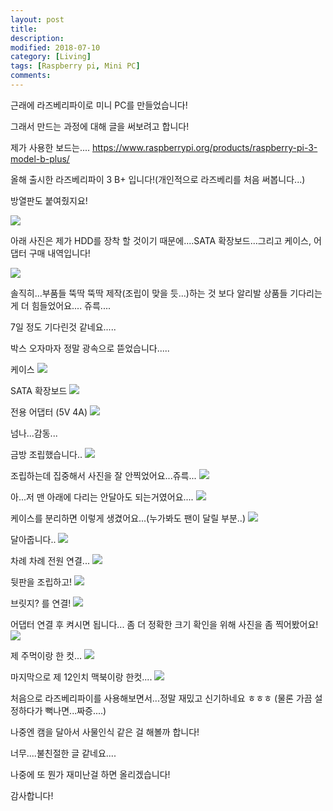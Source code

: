 ```yaml
---
layout: post
title:
description:
modified: 2018-07-10
category: [Living]
tags: [Raspberry pi, Mini PC]
comments:
---
```



근래에 라즈베리파이로 미니 PC를 만들었습니다!

그래서 만드는 과정에 대해 글을 써보려고 합니다!

제가 사용한 보드는....
https://www.raspberrypi.org/products/raspberry-pi-3-model-b-plus/

올해 출시한 라즈베리파이 3 B+ 입니다!(개인적으로 라즈베리를 처음 써봅니다...)

방열판도 붙여줬지요!

<img src='https://user-images.githubusercontent.com/25097024/43687251-e54dacc2-990c-11e8-838e-81067ee43c4f.jpg'>

아래 사진은 제가 HDD를 장착 할 것이기 때문에....SATA 확장보드...그리고 케이스, 어댑터 구매 내역입니다!

<img src='https://user-images.githubusercontent.com/25097024/43687256-fcf3aa84-990c-11e8-8e55-1e6fce35511a.jpg'>

솔직히...부품들 뚝딱 뚝딱 제작(조립이 맞을 듯...)하는 것 보다 알리발 상품들 기다리는게 더 힘들었어요.... 쥬륵....

7일 정도 기다린것 같네요.....

박스 오자마자 정말 광속으로 뜯었습니다.....

케이스
<img src='https://user-images.githubusercontent.com/25097024/43687261-0e14a21e-990d-11e8-80f1-77e2d53484d4.jpg'>

SATA 확장보드
<img src='https://user-images.githubusercontent.com/25097024/43687262-1066d3d4-990d-11e8-9f35-68f0cda5789b.jpg
'>

전용 어댑터 (5V 4A)
<img src='https://user-images.githubusercontent.com/25097024/43687264-12e107ba-990d-11e8-9db1-b9b4bab01b69.jpg'>

넘나...감동...

금방 조립했습니다..
<img src='https://user-images.githubusercontent.com/25097024/43687273-3273976e-990d-11e8-8212-1b5ab6da14aa.jpg'>


조립하는데 집중해서 사진을 잘 안찍었어요...쥬륵...
<img src='https://user-images.githubusercontent.com/25097024/43687274-32bbfe82-990d-11e8-8ecc-63899f0c758b.jpg'>


아...저 맨 아래에 다리는 안달아도 되는거였어요....
<img src='https://user-images.githubusercontent.com/25097024/43687275-3302397e-990d-11e8-952a-ebee91298523.jpg'>


케이스를 분리하면 이렇게 생겼어요...(누가봐도 팬이 달릴 부분..)
<img src='https://user-images.githubusercontent.com/25097024/43687276-332c0ef2-990d-11e8-8883-25729d2f593a.jpg'>


달아줍니다..
<img src='https://user-images.githubusercontent.com/25097024/43687277-3354d936-990d-11e8-8a9d-6e16482b3ba0.jpg'>


차례 차례 전원 연결...
<img src='https://user-images.githubusercontent.com/25097024/43687283-5b91e45c-990d-11e8-9943-05dac0ae0799.jpg'>


뒷판을 조립하고!
<img src='https://user-images.githubusercontent.com/25097024/43687284-5bbfc002-990d-11e8-8576-0e0fd12b86a2.jpg'>


브릿지? 를 연결!
<img src='https://user-images.githubusercontent.com/25097024/43687285-5be905a2-990d-11e8-832c-213fccd1474e.jpg'>


어댑터 연결 후 켜시면 됩니다...
좀 더 정확한 크기 확인을 위해 사진을 좀 찍어봤어요!
<img src='https://user-images.githubusercontent.com/25097024/43687286-5c21d774-990d-11e8-8707-425b8c5cc750.jpg'>


제 주먹이랑 한 컷...
<img src='https://user-images.githubusercontent.com/25097024/43687287-5c4a5906-990d-11e8-8671-e5ba6c0611f8.jpg'>


마지막으로 제 12인치 맥북이랑 한컷....
<img src='https://user-images.githubusercontent.com/25097024/43687288-5c7c0258-990d-11e8-97bd-7903f7524aff.jpg'>

처음으로 라즈베리파이를 사용해보면서...정말 재밌고 신기하네요 ㅎㅎㅎ
(물론 가끔 설정하다가 뻑나면...짜증....)

나중엔 캠을 달아서 사물인식 같은 걸 해볼까 합니다!

너무....불친절한 글 같네요....

나중에 또 뭔가 재미난걸 하면 올리겠습니다!

감사합니다!
